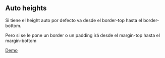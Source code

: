 ## Auto heights

Si tiene el height auto por defecto va desde el border-top hasta el border-bottom.

Pero si se le pone un border o un padding irá desde el margin-top hasta el margin-bottom

[Demo](https://htmlpreview.github.io/?https://github.com/gabrielseco/css-reference/blob/master/src/chapter-06/02-auto-heights/index.html)
